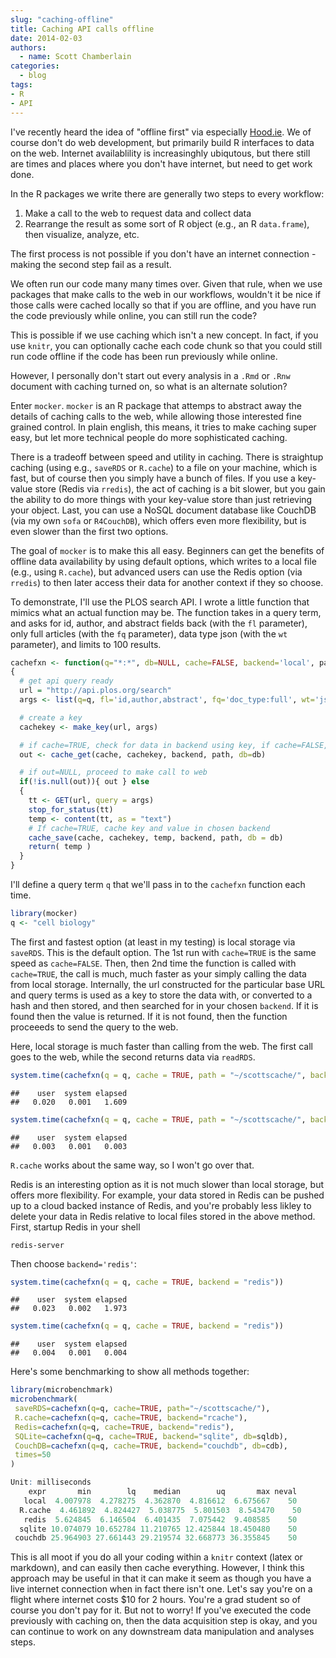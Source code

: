 ```yaml
---
slug: "caching-offline"
title: Caching API calls offline
date: 2014-02-03
authors:
  - name: Scott Chamberlain
categories:
  - blog
tags:
- R
- API
---
```


I've recently heard the idea of "offline first" via especially [Hood.ie](http://hood.ie/). We of course don't do web development, but primarily build R interfaces to data on the web. Internet availablility is increasinghly ubiqutous, but there still are times and places where you don't have internet, but need to get work done.

In the R packages we write there are generally two steps to every workflow:

1. Make a call to the web to request data and collect data
2. Rearrange the result as some sort of R object (e.g., an R `data.frame`), then visualize, analyze, etc.

The first process is not possible if you don't have an internet connection - making the second step fail as a result.

We often run our code many many times over. Given that rule, when we use packages that make calls to the web in our workflows, wouldn't it be nice if those calls were cached locally so that if you are offline, and you have run the code previously while online, you can still run the code?

This is possible if we use caching which isn't a new concept. In fact, if you use `knitr`, you can optionally cache each code chunk so that you could still run code offline if the code has been run previously while online.

However, I personally don't start out every analysis in a `.Rmd` or `.Rnw` document with caching turned on, so what is an alternate solution?

Enter `mocker`. `mocker` is an R package that attemps to abstract away the details of caching calls to the web, while allowing those interested fine grained control. In plain english, this means, it tries to make caching super easy, but let more technical people do more sophisticated caching.

There is a tradeoff between speed and utility in caching. There is straightup caching (using e.g., `saveRDS` or `R.cache`) to a file on your machine, which is fast, but of course then you simply have a bunch of files. If you use a key-value store (Redis via `rredis`), the act of caching is a bit slower, but you gain the ability to do more things with your key-value store than just retrieving your object. Last, you can use a NoSQL document database like CouchDB (via my own `sofa` or `R4CouchDB`), which offers even more flexibility, but is even slower than the first two options.

The goal of `mocker` is to make this all easy. Beginners can get the benefits of offline data availability by using default options, which writes to a local file (e.g., using `R.cache`), but advanced users can use the Redis option (via `rredis`) to then later access their data for another context if they so choose.

To demonstrate, I'll use the PLOS search API. I wrote a little function that mimics what an actual function may be. The function takes in a query term, and asks for id, author, and abstract fields back (with the `fl` parameter), only full articles (with the `fq` parameter), data type json (with the `wt` parameter), and limits to 100 results.

```r
cachefxn <- function(q="*:*", db=NULL, cache=FALSE, backend='local', path)
{
  # get api query ready
  url = "http://api.plos.org/search"
  args <- list(q=q, fl='id,author,abstract', fq='doc_type:full', wt='json', limit=100)

  # create a key
  cachekey <- make_key(url, args)

  # if cache=TRUE, check for data in backend using key, if cache=FALSE, returns NULL
  out <- cache_get(cache, cachekey, backend, path, db=db)

  # if out=NULL, proceed to make call to web
  if(!is.null(out)){ out } else
  {
    tt <- GET(url, query = args)
    stop_for_status(tt)
    temp <- content(tt, as = "text")
    # If cache=TRUE, cache key and value in chosen backend
    cache_save(cache, cachekey, temp, backend, path, db = db)
    return( temp )
  }
}
```

I'll define a query term `q` that we'll pass in to the `cachefxn` function each time.

```r
library(mocker)
q <- "cell biology"
```

The first and fastest option (at least in my testing) is local storage via `saveRDS`. This is the default option. The 1st run with `cache=TRUE` is the same speed as `cache=FALSE`. Then, then 2nd time the function is called with `cache=TRUE`, the call is much, much faster as your simply calling the data from local storage. Internally, the url constructed for the particular base URL and query terms is used as a key to store the data with, or converted to a hash and then stored, and then searched for in your chosen `backend`. If it is found then the value is returned. If it is not found, then the function proceeeds to send the query to the web.

Here, local storage is much faster than calling from the web. The first call goes to the web, while the second returns data via `readRDS`.

```r
system.time(cachefxn(q = q, cache = TRUE, path = "~/scottscache/", backend = "local"))
```

```
##    user  system elapsed
##   0.020   0.001   1.609
```

```r
system.time(cachefxn(q = q, cache = TRUE, path = "~/scottscache/", backend = "local"))
```

```
##    user  system elapsed
##   0.003   0.001   0.003
```

`R.cache` works about the same way, so I won't go over that.

Redis is an interesting option as it is not much slower than local storage, but offers more flexibility. For example, your data stored in Redis can be pushed up to a cloud backed instance of Redis, and you're probably less likley to delete your data in Redis relative to local files stored in the above method. First, startup Redis in your shell

```
redis-server
```

Then choose `backend='redis'`:

```r
system.time(cachefxn(q = q, cache = TRUE, backend = "redis"))
```

```
##    user  system elapsed
##   0.023   0.002   1.973
```

```r
system.time(cachefxn(q = q, cache = TRUE, backend = "redis"))
```

```
##    user  system elapsed
##   0.004   0.001   0.004
```

Here's some benchmarking to show all methods together:

```r
library(microbenchmark)
microbenchmark(
 saveRDS=cachefxn(q=q, cache=TRUE, path="~/scottscache/"),
 R.cache=cachefxn(q=q, cache=TRUE, backend="rcache"),
 Redis=cachefxn(q=q, cache=TRUE, backend="redis"),
 SQLite=cachefxn(q=q, cache=TRUE, backend="sqlite", db=sqldb),
 CouchDB=cachefxn(q=q, cache=TRUE, backend="couchdb", db=cdb),
 times=50
)
```

```r
Unit: milliseconds
    expr       min        lq    median        uq       max neval
   local  4.007978  4.278275  4.362870  4.816612  6.675667    50
  R.cache  4.461892  4.824427  5.038775  5.801503  8.543470    50
   redis  5.624845  6.146504  6.401435  7.075442  9.408585    50
  sqlite 10.074079 10.652784 11.210765 12.425844 18.450480    50
 couchdb 25.964903 27.661443 29.219574 32.668773 36.355845    50
```

This is all moot if you do all your coding within a `knitr` context (latex or markdown), and can easily then cache everything. However, I think this approach may be useful in that it can make it seem as though you have a live internet connection when in fact there isn't one. Let's say you're on a flight where internet costs $10 for 2 hours. You're a grad student so of course you don't pay for it. But not to worry! If you've executed the code previously with caching on, then the data acquisition step is okay, and you can continue to work on any downstream data manipulation and analyses steps.


